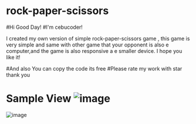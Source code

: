 # rock-paper-scissors
#Hi Good Day!
#I'm cebucoder!

I created my own version of simple rock-paper-scissors game , this game is very simple and same with other game that your opponent is also e computer,and the game is also responsive a e smaller device. 
I hope you like it!

#And also You can copy the code its free
#Please rate my work with star thank you

Sample View
![image](https://user-images.githubusercontent.com/55612034/215938998-6ea7070a-7ac4-4335-8266-73dfbcce2a66.png)
============================================================
![image](https://user-images.githubusercontent.com/55612034/215939189-bd3c950c-593f-4b90-84cf-1d17203d70bd.png)

